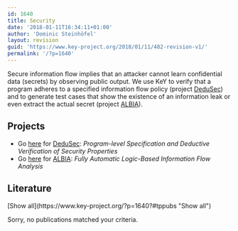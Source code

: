 ```yaml
---
id: 1640
title: Security
date: '2018-01-11T16:34:11+01:00'
author: 'Dominic Steinhöfel'
layout: revision
guid: 'https://www.key-project.org/2018/01/11/482-revision-v1/'
permalink: '/?p=1640'
---
```


Secure information flow implies that an attacker cannot learn confidential data (secrets) by observing public output. We use KeY to verify that a program adheres to a specified information flow policy (project [DeduSec](http://i12www.ira.uka.de/key/DeduSec)) and to generate test cases that show the existence of an information leak or even extract the actual secret (project [ALBIA](https://www.se.tu-darmstadt.de/research/projects/albia/download/exploit-generation-tool/)).

##  Projects 

- Go [here](http://i12www.ira.uka.de/key/DeduSec) for [DeduSec](http://i12www.ira.uka.de/key/DeduSec): *Program-level Specification and Deductive Verification of Security Properties*
- Go [here](https://www.se.tu-darmstadt.de/research/projects/albia/download/exploit-generation-tool/) for [ALBIA](https://www.se.tu-darmstadt.de/research/projects/albia/download/exploit-generation-tool/): *Fully Automatic Logic-Based Information Flow Analysis*
 
## Literature

<div class="teachpress_pub_list"><form method="get" name="tppublistform"><a id="tppubs" name="tppubs"></a>[Show all](https://www.key-project.org/?p=1640?#tppubs "Show all")

</form><div class="teachpress_message_error">Sorry, no publications matched your criteria.

</div></div>